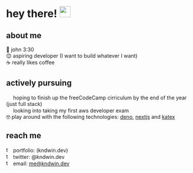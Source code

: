 # hey there! <img src="https://raw.githubusercontent.com/MartinHeinz/MartinHeinz/master/wave.gif" width="30px">

<!--
**kndwin/kndwin** is a ✨ _special_ ✨ repository because its `README.md` (this file) appears on your GitHub profile.

Here are some ideas to get you started:

- 🔭 I’m currently working on ...
- 🌱 I’m currently learning ...
- 👯 I’m looking to collaborate on ...
- 🤔 I’m looking for help with ...
- 💬 Ask me about ...
- 📫 How to reach me: ...
- 😄 Pronouns: ...
- ⚡ Fun fact: ...
-->

## about me
💬 john 3:30 <br/>
😊 aspiring developer (I want to build whatever I want) <br/>
☕ really likes coffee<br/>

## actively pursuing
<img src="https://design-style-guide.freecodecamp.org/downloads/fcc_secondary_small.svg" height="15px"> hoping to finish up the freeCodeCamp cirriculum by the end of the year (just full stack) <br/>
<img src="https://d1.awsstatic.com/training-and-certification/Certification%20Badges/AWS-Certified_Developer_Associate_512x512.6d5f0ad35de66966c96f8e408e4fd919c1a2d753.png" height="15px" > looking into taking my first aws developer exam <br/>
🤓 play around with the following technologies: [deno](https://deno.land), [nextjs](httpS://nextjs.org) and [katex](https://github.com/KaTeX/KaTeX) <br/>

## reach me
<img src='https://cdn2.iconfinder.com/data/icons/font-awesome/1792/code-512.png' alt='twitter' height="15px"> portfolio: (kndwin.dev)<br/>
<img src='https://cdn.jsdelivr.net/npm/simple-icons@3.0.1/icons/twitter.svg' alt='twitter' height="15px"> twitter: @kndwin.dev<br/>
<img src='https://cdn.jsdelivr.net/npm/simple-icons@3.0.1/icons/gmail.svg' alt='twitter' height="15px"> email: me@kndwin.dev<br/>

